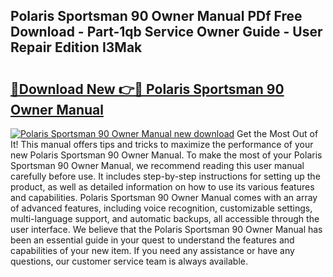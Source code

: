 ## Polaris Sportsman 90 Owner Manual PDf Free Download - Part-1qb Service Owner Guide - User Repair Edition I3Mak

# <h2><a href="http://bc66346.oget.top/?id=Polaris+Sportsman+90+Owner+Manual">🔗Download New 👉🔴 Polaris Sportsman 90 Owner Manual</a></h2>

[![Polaris Sportsman 90 Owner Manual new download](https://i.imgur.com/5g1atiW.png)](http://bc66346.oget.top/?id=Polaris+Sportsman+90+Owner+Manual)
Get the Most Out of It! This manual offers tips and tricks to maximize the performance of your new Polaris Sportsman 90 Owner Manual. To make the most of your Polaris Sportsman 90 Owner Manual, we recommend reading this user manual carefully before use. It includes step-by-step instructions for setting up the product, as well as detailed information on how to use its various features and capabilities. Polaris Sportsman 90 Owner Manual comes with an array of advanced features, including voice recognition, customizable settings, multi-language support, and automatic backups, all accessible through the user interface. We believe that the Polaris Sportsman 90 Owner Manual has been an essential guide in your quest to understand the features and capabilities of your new item. If you need any assistance or have any questions, our customer service team is always available.
